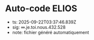 # Auto-code ELIOS
- ts: 2025-09-22T03:37:46.839Z
- sig: ∞.je.toi.nous.432.528
- note: fichier généré automatiquement